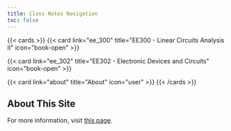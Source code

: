 ```yaml
---
title: Class Notes Navigation
toc: false
---
```


{{< cards >}}
  {{< card link="ee_300" title="EE300 - Linear Circuits Analysis II" icon="book-open" >}}

  {{< card link="ee_302" title="EE302 - Electronic Devices and Circuits" icon="book-open" >}}

  {{< card link="about" title="About" icon="user" >}}
{{< /cards >}}

## About This Site

For more information, visit [this page](/electrical_notes/about).
